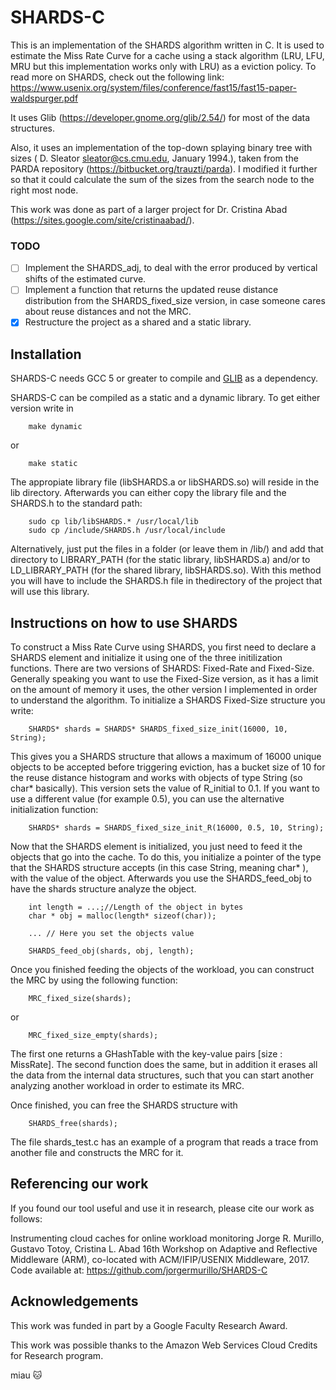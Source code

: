 # SHARDS-C

This is an implementation of the SHARDS algorithm written in C. It is used to estimate the Miss Rate Curve for a cache using a stack algorithm (LRU, LFU, MRU but this implementation works only with LRU) as a eviction policy. To read more on SHARDS, check out the following link: https://www.usenix.org/system/files/conference/fast15/fast15-paper-waldspurger.pdf

It uses Glib (https://developer.gnome.org/glib/2.54/) for most of the data structures.

Also, it uses an implementation of the top-down splaying binary tree with sizes ( D. Sleator <sleator@cs.cmu.edu>, January 1994.), taken from the PARDA repository (https://bitbucket.org/trauzti/parda). I modified it further so that it could calculate the sum of the sizes from the search node to the right most node.

This work was done as part of a larger project for Dr. Cristina Abad (https://sites.google.com/site/cristinaabad/). 

### TODO

- [ ] Implement the SHARDS_adj, to deal with the error produced by vertical shifts of the estimated curve.
- [ ] Implement a function that returns the updated reuse distance distribution from the SHARDS_fixed_size version, in case someone cares about reuse distances and not the MRC.
- [X] Restructure the project as a shared and a static library.

## Installation
SHARDS-C needs GCC 5 or greater to compile and [GLIB](https://developer.gnome.org/glib/stable/) as a dependency.

SHARDS-C can be compiled as a static and a dynamic library. To get either version write in

```
	make dynamic
```
or
```
	make static
```
The appropiate library file (libSHARDS.a or libSHARDS.so) will reside in the lib directory. Afterwards you can either copy the library file and the SHARDS.h to the standard path:

```
	sudo cp lib/libSHARDS.* /usr/local/lib
	sudo cp /include/SHARDS.h /usr/local/include
```

Alternatively, just put the files in a folder (or leave them in /lib/) and add that directory to LIBRARY_PATH (for the static library, libSHARDS.a) and/or to LD_LIBRARY_PATH (for the shared library, libSHARDS.so). With this method you will have to include the SHARDS.h file in thedirectory of the project that will use this library.

## Instructions on how to use SHARDS

To construct a Miss Rate Curve using SHARDS, you first need to declare a SHARDS element and initialize it using one of the three initilization functions. There are two versions of SHARDS:  Fixed-Rate and Fixed-Size. Generally speaking you want to use the Fixed-Size version, as it has a limit on the amount of memory it uses, the other version I implemented in order to understand the algorithm. To initialize a SHARDS Fixed-Size structure you write:
```
	SHARDS* shards = SHARDS* SHARDS_fixed_size_init(16000, 10, String);
```

This gives you a SHARDS structure that allows a maximum of 16000 unique objects to be accepted before triggering eviction, has a bucket size of 10 for the reuse distance histogram and works with objects of type String (so char* basically). This version sets the value of R_initial to 0.1. If you want to use a different value (for example 0.5), you can use the alternative initialization function:

```
	SHARDS* shards = SHARDS_fixed_size_init_R(16000, 0.5, 10, String);	
```

Now that the SHARDS element is initialized, you just need to feed it the objects that go into the cache. To do this, you initialize a pointer of the type that the SHARDS structure accepts (in this case String, meaning char* ), with the value of the object. Afterwards you use the SHARDS_feed_obj to have the shards structure analyze the object.

```
	int length = ...;//Length of the object in bytes
	char * obj = malloc(length* sizeof(char)); 

	... // Here you set the objects value

	SHARDS_feed_obj(shards, obj, length);
```

Once you finished feeding the objects of the workload, you can construct the MRC by using the following function: 

```
	MRC_fixed_size(shards);
```

or

```
	MRC_fixed_size_empty(shards);
```

The first one returns a GHashTable with the key-value pairs [size : MissRate]. The second function does the same, but in addition it erases all the data from the internal data structures, such that you can start another analyzing another workload in order to estimate its MRC.

Once finished, you can free the SHARDS structure with 

```	
	SHARDS_free(shards);
```

The file shards_test.c has an example of a program that reads a trace from another file and constructs the MRC for it.


## Referencing our work

If you found our tool useful and use it in research, please cite our work as follows:

Instrumenting cloud caches for online workload monitoring 
Jorge R. Murillo, Gustavo Totoy, Cristina L. Abad 
16th Workshop on Adaptive and Reflective Middleware (ARM), co-located with ACM/IFIP/USENIX Middleware, 2017. 
Code available at: https://github.com/jorgermurillo/SHARDS-C

## Acknowledgements

This work was funded in part by a Google Faculty Research Award.

This work was possible thanks to the Amazon Web Services Cloud Credits for Research program.

miau :cat:
